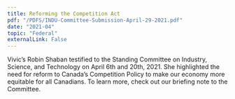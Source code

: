 ```yaml
---
title: Reforming the Competition Act
pdf: "/PDFS/INDU-Committee-Submission-April-29-2021.pdf"
date: "2021-04"
topic: "Federal"
externalLink: False
---
```


Vivic’s Robin Shaban testified to the Standing Committee on Industry, Science, and
Technology on April 6th and 20th, 2021. She highlighted the need for reform to Canada’s
Competition Policy to make our economy more equitable for all Canadians. To learn
more, check out our briefing note to the Committee.
